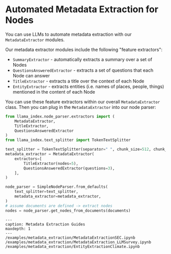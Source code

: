 # Automated Metadata Extraction for Nodes

You can use LLMs to automate metadata extraction with our `MetadataExtractor` modules.

Our metadata extractor modules include the following "feature extractors":
- `SummaryExtractor` - automatically extracts a summary over a set of Nodes
- `QuestionsAnsweredExtractor` - extracts a set of questions that each Node can answer
- `TitleExtractor` - extracts a title over the context of each Node
- `EntityExtractor` - extracts entities (i.e. names of places, people, things) mentioned in the content of each Node

You can use these feature extractors within our overall `MetadataExtractor` class. Then you can plug in the `MetadataExtractor` into our node parser:

```python
from llama_index.node_parser.extractors import (
    MetadataExtractor,
    TitleExtractor,
    QuestionsAnsweredExtractor
)
from llama_index.text_splitter import TokenTextSplitter

text_splitter = TokenTextSplitter(separator=" ", chunk_size=512, chunk_overlap=128)
metadata_extractor = MetadataExtractor(
    extractors=[
        TitleExtractor(nodes=5),
        QuestionsAnsweredExtractor(questions=3),
    ],
)

node_parser = SimpleNodeParser.from_defaults(
    text_splitter=text_splitter,
    metadata_extractor=metadata_extractor,
)
# assume documents are defined -> extract nodes
nodes = node_parser.get_nodes_from_documents(documents)
```


```{toctree}
---
caption: Metadata Extraction Guides
maxdepth: 1
---
/examples/metadata_extraction/MetadataExtractionSEC.ipynb
/examples/metadata_extraction/MetadataExtraction_LLMSurvey.ipynb
/examples/metadata_extraction/EntityExtractionClimate.ipynb
```